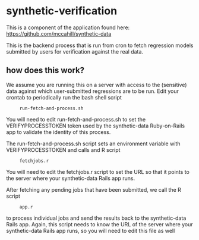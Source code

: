 # synthetic-verification

This is a component of the application found here: https://github.com/mccahill/synthetic-data

This is the backend process that is run from cron to fetch regression 
models submitted by users for verification against the real data.

## how does this work?

We assume you are running this on a server with access to the (sensitive) data against which
user-submitted regressions are to be run. Edit your crontab to periodically run the bash shell script
```
     run-fetch-and-process.sh
```

You will need to edit run-fetch-and-process.sh to set the VERIFYPROCESSTOKEN token used by the 
synthetic-data Ruby-on-Rails app to validate the identity of this process. 

The run-fetch-and-process.sh script sets an environment variable with VERIFYPROCESSTOKEN and calls 
and R script
```
     fetchjobs.r
```

You will need to edit the fetchjobs.r script to set the URL so that it points to the server where
your synthetic-data Rails app runs.

After fetching any pending jobs that have been submitted, we call the R script
```
     app.r
```
to process individual jobs and send the results back to the synthetic-data Rails app. Again,
this script needs to know the URL of the server where your synthetic-data Rails app runs, so
you will need to edit this file as well



